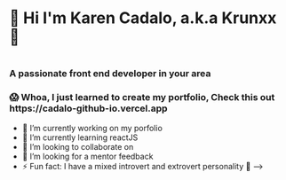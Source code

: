<H1>👋 Hi I'm Karen Cadalo, a.k.a Krunxx 👾<H1>
<H3> A passionate front end developer in your area <h3>
<H3> 😱 Whoa, I just learned to create my portfolio, Check this out https://cadalo-github-io.vercel.app </H3> 

- 🔭 I’m currently working on my porfolio
- 🌱 I’m currently learning reactJS
- 👯 I’m looking to collaborate on 
- 🤔 I’m looking for a mentor feedback
- ⚡ Fun fact: I have a mixed introvert and extrovert personality 🤠
-->
